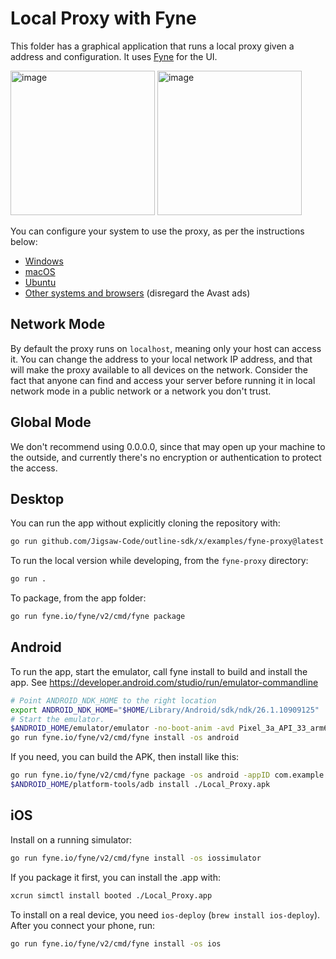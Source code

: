 # Local Proxy with Fyne

This folder has a graphical application that runs a local proxy given a address and configuration.
It uses [Fyne](https://fyne.io/) for the UI.


<img width="231" alt="image" src="https://github.com/Jigsaw-Code/outline-sdk/assets/113565/5d985cb6-3df7-4781-88b0-29f62b22d6d9">
<img width="231" alt="image" src="https://github.com/Jigsaw-Code/outline-sdk/assets/113565/396390ab-4c47-4da9-a544-68645b28e45a">

You can configure your system to use the proxy, as per the instructions below:

- [Windows](https://support.microsoft.com/en-us/windows/use-a-proxy-server-in-windows-03096c53-0554-4ffe-b6ab-8b1deee8dae1)
- [macOS](https://support.apple.com/guide/mac-help/change-proxy-settings-on-mac-mchlp2591/mac)
- [Ubuntu](https://help.ubuntu.com/stable/ubuntu-help/net-proxy.html.en)
- [Other systems and browsers](https://www.avast.com/c-how-to-set-up-a-proxy) (disregard the Avast ads)

## Network Mode
By default the proxy runs on `localhost`, meaning only your host can access it. You can change the address to your local network IP address, and
that will make the proxy available to all devices on the network. Consider the fact that anyone can find and access your server before running
it in local network mode in a public network or a network you don't trust.

## Global Mode
We don't recommend using 0.0.0.0, since that may open up your machine to the outside, and currently there's no encryption or authentication to protect the access.

## Desktop

You can run the app without explicitly cloning the repository with:

```sh
go run github.com/Jigsaw-Code/outline-sdk/x/examples/fyne-proxy@latest
```

To run the local version while developing, from the `fyne-proxy` directory:

```sh
go run .
```

To package, from the app folder:

```sh
go run fyne.io/fyne/v2/cmd/fyne package
```


## Android

To run the app, start the emulator, call fyne install to build and install the app. See https://developer.android.com/studio/run/emulator-commandline

```sh
# Point ANDROID_NDK_HOME to the right location
export ANDROID_NDK_HOME="$HOME/Library/Android/sdk/ndk/26.1.10909125"
# Start the emulator.
$ANDROID_HOME/emulator/emulator -no-boot-anim -avd Pixel_3a_API_33_arm64-v8a
go run fyne.io/fyne/v2/cmd/fyne install -os android
```

If you need, you can build the APK, then install like this:

```sh
go run fyne.io/fyne/v2/cmd/fyne package -os android -appID com.example.myapp
$ANDROID_HOME/platform-tools/adb install ./Local_Proxy.apk
```

## iOS

Install on a running simulator:

```sh
go run fyne.io/fyne/v2/cmd/fyne install -os iossimulator
```

If you package it first, you can install the .app with:

```sh
xcrun simctl install booted ./Local_Proxy.app
```

To install on a real device, you need `ios-deploy` (`brew install ios-deploy`). After you connect your phone, run:

```sh
go run fyne.io/fyne/v2/cmd/fyne install -os ios
```
